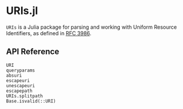# URIs.jl

`URIs` is a Julia package for parsing and working with Uniform Resource
Identifiers, as defined in [RFC 3986](https://www.ietf.org/rfc/rfc3986.txt).

## API Reference

```@docs
URI
queryparams
absuri
escapeuri
unescapeuri
escapepath
URIs.splitpath
Base.isvalid(::URI)
```

